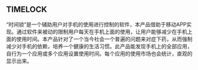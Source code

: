 TIMELOCK
-----
“时间锁”是一个辅助用户对手机的使用进行控制的软件，本产品借助于移动APP实现。通过软件来被动的限制用户每天在手机上面的使用，让用户能够减少在手机上面的使用时间。本产品针对了一个当今社会一个普遍的问题来对症下药，从而强制减少对手机的依赖，培养一个健康的生活习惯。此产品能发现手机上的全部应用，自行为一个应用或多个应用设置使用时间。每个应用的使用市场也会统计，直观的显示出来。
